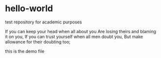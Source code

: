 # hello-world
test repository for academic purposes

If you can keep your head when all about you
Are losing theirs and blaming it on you,
If you can trust yourself  when all men doubt you,
But make allowance for their doubting too;

this is the demo file